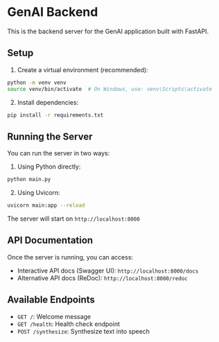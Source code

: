 # GenAI Backend

This is the backend server for the GenAI application built with FastAPI.

## Setup

1. Create a virtual environment (recommended):
```bash
python -m venv venv
source venv/bin/activate  # On Windows, use: venv\Scripts\activate
```

2. Install dependencies:
```bash
pip install -r requirements.txt
```

## Running the Server

You can run the server in two ways:

1. Using Python directly:
```bash
python main.py
```

2. Using Uvicorn:
```bash
uvicorn main:app --reload
```

The server will start on `http://localhost:8000`

## API Documentation

Once the server is running, you can access:
- Interactive API docs (Swagger UI): `http://localhost:8000/docs`
- Alternative API docs (ReDoc): `http://localhost:8000/redoc`

## Available Endpoints

- `GET /`: Welcome message
- `GET /health`: Health check endpoint 
- `POST /synthesize`: Synthesize text into speech